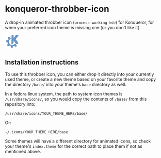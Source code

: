 # konqueror-throbber-icon
A drop-in animated throbber icon (`process-working-kde`) for Konqueror, for when your preferred icon theme is missing one (or you don't like it).


![konq throbber icon](/konqueror-throbber-icon.png)

## Installation instructions

To use this throbber icon, you can either drop it directly into your currently used theme, or create a new theme based on your favorite theme and copy the directory `/base/` into your theme's `base` directory as well.

In a fedora linux system, the path to system icon themes is `/usr/share/icons/`, so you would copy the contents of `/base/` from this repository into:

    /usr/share/icons/YOUR_THEME_HERE/base/
    
Or:

    ~/.icons/YOUR_THEME_HERE/base
    
Some themes will have a different directory for animated icons, so check your theme's `index.theme` for the correct path to place them if not as mentioned above.
